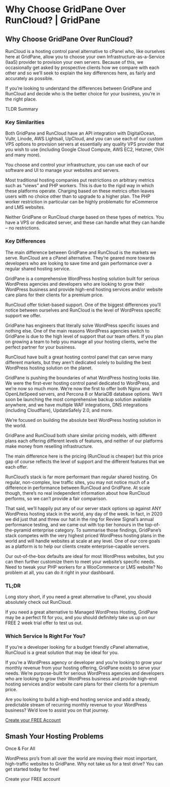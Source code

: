 # Why Choose GridPane Over RunCloud? | GridPane

## Why Choose GridPane Over RunCloud?

 

RunCloud is a hosting control panel alternative to cPanel who, like ourselves here at GridPane, allow you to choose your own Infrastructure-as-a-Service (IaaS) provider to provision your own servers. Because of this, we occasionally get asked by prospective clients how we compare with each other and so we’ll seek to explain the key differences here, as fairly and accurately as possible.

If you’re looking to understand the differences between GridPane and RunCloud and decide who is the better choice for your business, you’re in the right place.

TLDR Summary

 

 

 

### Key Similarities

 

Both GridPane and RunCloud have an API integration with DigitalOcean, Vultr, Linode, AWS Lightsail, UpCloud, and you can use each of our custom VPS options to provision servers at essentially any quality VPS provider that you wish to use (including Google Cloud Compute, AWS EC2, Hetzner, OVH and many more).

You choose and control your infrastructure, you can use each of our software and UI to manage your websites and servers.

 

Most traditional hosting companies put restrictions on arbitrary metrics such as “views” and PHP workers. This is due to the rigid way in which these platforms operate. Charging based on these metrics often leaves users with no choice other than to upgrade to a higher plan. The PHP worker restriction in particular can be highly problematic for eCommerce and LMS websites.

Neither GridPane or RunCloud charge based on these types of metrics. You have a VPS or dedicated server, and these can handle what they can handle – no restrictions.

 

 

 

### Key Differences

 

The main difference between GridPane and RunCloud is the markets we serve. RunCloud are a cPanel alternative. They’re geared more towards developers who are looking to save time and gain performance over a regular shared hosting service.

GridPane is a comprehensive WordPress hosting solution built for serious WordPress agencies and developers who are looking to grow their WordPress business and provide high-end hosting services and/or website care plans for their clients for a premium price.

 

RunCloud offer ticket-based support. One of the biggest differences you’ll notice between ourselves and RunCloud is the level of WordPress specific support we offer.

GridPane has engineers that literally solve WordPress specific issues and nothing else. One of the main reasons WordPress agencies switch to GridPane is due to the high level of support that our team offers. If you plan on growing a team to help you manage all your hosting clients, we’re the perfect partner for your business.

 

RunCloud have built a great hosting control panel that can serve many different markets, but they aren’t dedicated solely to building the best WordPress hosting solution on the planet.

GridPane is pushing the boundaries of what WordPress hosting looks like. We were the first-ever hosting control panel dedicated to WordPress, and we’re now so much more. We’re now the first to offer both Nginx and OpenLiteSpeed servers, and Percona 8 or MariaDB database options. We’ll soon be launching the most comprehensive backup solution available anywhere, and we have multiple WAF integrations, DNS integrations (including Cloudflare), UpdateSafely 2.0, and more.

We’re focused on building the absolute best WordPress hosting solution in the world.

 

GridPane and RunCloud both share similar pricing models, with different plans each offering different levels of features, and neither of our platforms make money from reselling infrastructure.

The main difference here is the pricing (RunCloud is cheaper) but this price gap of course reflects the level of support and the different features that we each offer.

 

RunCloud’s stack is far more performant than regular shared hosting. On regular, non-complex, low traffic sites, you may not notice much of a difference in performance between RunCloud and GridPane. At scale though, there’s no real independent information about how RunCloud performs, so we can’t provide a fair comparison.

That said, we’ll happily put any of our server stack options up against ANY WordPress hosting stack in the world, any day of the week. In fact, in 2020 we did just that and threw our hat in the ring for Review Signal‘s annual performance testing, and we came out with top tier honours in the top-of-the-pyramid enterprise category. To summarise those findings, GridPane’s stack competes with the very highest priced WordPress hosting plans in the world and will handle websites at scale at any level. One of our core goals as a platform is to help our clients create enterprise-capable servers.

Our out-of-the-box defaults are ideal for most WordPress websites, but you can then further customize them to meet your website’s specific needs. Need to tweak your PHP workers for a WooCommerce or LMS website? No problem at all, you can do it right in your dashboard.

 

 

 

### TL;DR

 

Long story short, if you need a great alternative to cPanel, you should absolutely check out RunCloud.

If you need a great alternative to Managed WordPress Hosting, GridPane may be a perfect fit for you, and you should definitely take us up on our FREE 2 week trial offer to test us out.

 

 

 

 

### Which Service Is Right For You?

 

If you’re a developer looking for a budget friendly cPanel alternative, RunCloud is a great solution that may be ideal for you.

If you’re a WordPress agency or developer and you’re looking to grow your monthly revenue from your hosting offering, GridPane exists to serve your needs. We’re purpose-built for serious WordPress agencies and developers who are looking to grow their WordPress business and provide high-end hosting services and/or website care plans for their clients for a premium price.

Are you looking to build a high-end hosting service and add a steady, predictable stream of recurring monthly revenue to your WordPress business? We’d love to assist you on that journey.

 

[Create your FREE Account](https://gridpane.com/checkout/?plan=core)

 

## Smash Your Hosting Problems
Once & For All

 

WordPress pro’s from all over the world are moving their most important, high-traffic websites to GridPane. Why not take us for a test drive? You can get started today for free!

Create your FREE account

 

